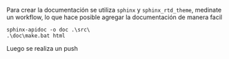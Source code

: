 Para crear la documentación se utiliza `sphinx` y `sphinx_rtd_theme`, medinate un workflow, lo que hace posible agregar la documentación de manera facil

```
sphinx-apidoc -o doc .\src\
.\doc\make.bat html
```

Luego se realiza un push

